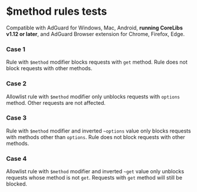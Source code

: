 # $method rules tests
Compatible with AdGuard for Windows, Mac, Android, **running CoreLibs v1.12 or later**, and AdGuard Browser extension for Chrome, Firefox, Edge.

### Case 1
Rule with `$method` modifier blocks requests with `get` method.
Rule does not block requests with other methods.
### Case 2
Allowlist rule with `$method` modifier only unblocks requests with `options` method.
Other requests are not affected.
### Case 3
Rule with `$method` modifier and inverted `~options` value only blocks requests with methods other than `options`.
Rule does not block requests with other methods.
### Case 4
Allowlist rule with `$method` modifier and inverted `~get` value only unblocks requests whose method is not `get`.
Requests with `get` method will still be blocked.